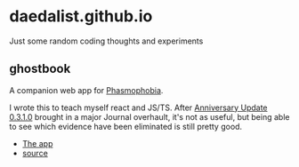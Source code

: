 # daedalist.github.io

Just some random coding thoughts and experiments

## ghostbook

A companion web app for [Phasmophobia](https://store.steampowered.com/app/739630/Phasmophobia/).

I wrote this to teach myself react and JS/TS. After [Anniversary Update 0.3.1.0](https://store.steampowered.com/news/app/739630/view/4972526782644554623)
brought in a major Journal overhault, it's not as useful, but being able to see
which evidence have been eliminated is still pretty good.

* [The app](./ghostbook/)
* [source](https://github.com/daedalist/ghostbook)

